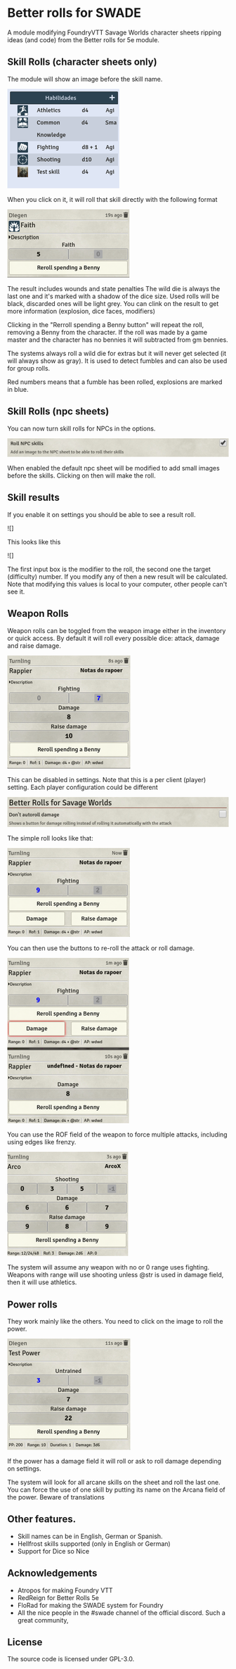 # Better rolls for SWADE
A module modifying FoundryVTT Savage Worlds character sheets ripping ideas (and code) from the Better rolls for 5e module.

## Skill Rolls (character sheets only)

The module will show an image before the skill name. 

![Skills](docs/doc_skills.png)

When you click on it, it will roll that skill directly with the following format

![Skill roll](docs/skill_roll.png)

The result includes wounds and state penalties
The wild die is always the last one and it's marked with a shadow of the dice size. Used rolls will be black, discarded ones will be light grey.
You can clink on the result to get more information (explosion, dice faces, modifiers)

Clicking in the "Rerroll spending a Benny button" will repeat the roll, removing a Benny from the character. If the roll was made by a game master and the character has no bennies it will subtracted from gm bennies.

The systems always roll a wild die for extras but it will never get selected (it will always show as gray). It is used to detect fumbles and can also be used for group rolls.

Red numbers means that a fumble has been rolled, explosions are marked in blue.

## Skill Rolls (npc sheets)

You can now turn skill rolls for NPCs in the options.

![NPC_skill_setting](docs/settings_npc_skills.png)

When enabled the default npc sheet will be modified to add small images before the skills. Clicking on then will make the roll.

## Skill results

If you enable it on settings you should be able to see a result roll.

![]

This looks like this

![]

The first input box is the modifier to the roll, the second one the target (difficulty) number. If you modify any of then a new result will be calculated.
Note that modifying this values is local to your computer, other people can't see it.

## Weapon Rolls

Weapon rolls can be toggled from the weapon image either in the inventory or quick access.
By default it will roll every possible dice: attack, damage and raise damage.

![Weapon roll](docs/weapon_roll.png)

This can be disabled in settings. Note that this is a per client (player) setting. Each player configuration could be different

![Settings](/docs/settings.png)

The simple roll looks like that:

![Simple weapon roll](docs/simple_weapon_roll.png)

You can then use the buttons to re-roll the attack or roll damage.

![Weapon damage roll](docs/weapon_damage_roll.png)

You can use the ROF field of the weapon to force multiple attacks, including using edges like frenzy.

![Weapon ROF 3 roll](docs/weapon_rof_3_roll.png)

The system will assume any weapon with no or 0 range uses fighting.
Weapons with range will use shooting unless @str is used in damage field, then it will use athletics.

## Power rolls

They work mainly like the others. You need to click on the image to roll the power.

![Power roll](docs/power_roll.png)

If the power has a damage field it will roll or ask to roll damage depending on settings.

The system will look for all arcane skills on the sheet and roll the last one. You can force the use of one skill by putting its name on the Arcana field of the power. Beware of translations 

## Other features.
- Skill names can be in English, German or Spanish.
- Hellfrost skills supported (only in English or German)
- Support for Dice so Nice

## Acknowledgements
- Atropos for making Foundry VTT
- RedReign for Better Rolls 5e
- FloRad for making the SWADE system for Foundry
- All the nice people in the #swade channel of the official discord. Such a great community,

## License
The source code is licensed under GPL-3.0.
